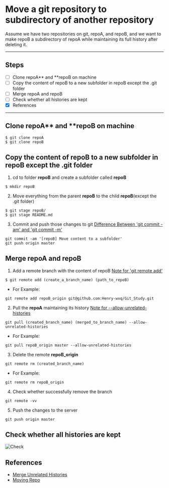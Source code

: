 # Move a git repository to subdirectory of another repository
Assume we have two repositories on git, repoA, and repoB, and we want to make repoB a subdirectory of repoA while maintaining its full history after deleting it.

****
## Steps
- [ ] Clone repoA** and **repoB on machine
- [ ] Copy the content of repoB to a new subfolder in repoB except the .git folder
- [ ] Merge repoA and repoB
- [ ] Check whether all histories are kept
- [x] References 

****
## Clone repoA** and **repoB on machine
```
$ git clone repoA
$ git clone repoB
```

## Copy the content of repoB to a new subfolder in repoB except the .git folder
1. cd to folder **repoB** and create a subfolder called **repoB**
```
$ mkdir repoB
```

2. Move everything from the parent **repoB** to the child **repoB**(except the .git folder)
```
$ git stage repoB/
$ git stage README.md
```

3. Commit and push those changes to git
[Difference Between 'git commit -am' and 'git commit -m'](./2_Advanced_Notes.md)
```
git commit -am '[repoB] Move content to a subfolder'
git push origin master
```

## Merge repoA and repoB
1. Add a remote branch with the content of repoB
[Note for 'git remote add'](./1_Basic_Notes.md)
```
$ git remote add (create_a_branch_name) (path_to_repoB)
```
 * For Example:
```
git remote add repoB_origin git@github.com:Henry-wxq/Git_Study.git
```

2. Pull the **repoA** maintaining its history
[Note for --allow-unrelated-histories](./2_Advanced_Notes.md)
```
git pull (created_branch_name) (merged_to_branch_name) --allow-unrelated-histories
```
  * For Example:
```
git pull repoB_origin master --allow-unrelated-histories
```

3. Delete the remote **repoB_origin**
```
git remote rm (created_branch_name)
```
  * For Example:
```
git remote rm repoB_origin
```

4. Check whether successfully remove the branch
```
git remote -vv
```

5. Push the changes to the server
```
git push origin master
```

## Check whether all histories are kept
![Check](https://github.com/Henry-wxq/Pictures/blob/main/Coding_Pic/git-log.png)

## References
* [Merge Unrelated Histories](https://stackoverflow.com/questions/45272492/git-is-refusing-to-merge-unrelated-histories-what-are-unrelated-histories)
* [Moving Repo](https://ahmadatwi.me/2016/04/07/how-to-move-a-git-repository-to-subdirectory-of-another-repository/comment-page-1/)



